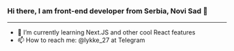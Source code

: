 ### Hi there, I am front-end developer from Serbia, Novi Sad 👋

<hr />

- 🌱 I’m currently learning Next.JS and other cool React features
- 📫 How to reach me: @lykke_27 at Telegram

<!-- [![Top Langs](https://github-readme-stats.vercel.app/api/top-langs/?username=lykke27&layout=compact)](https://github.com/anuraghazra/github-readme-stats) -->
